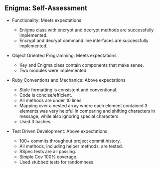 ## Enigma: Self-Assessment

- Functionality: Meets expectations
  - Enigma class with encrypt and decrypt methods are successfully implemented.
  - Encrypt and decrypt command line interfaces are successfully implemented.

- Object Oriented Programming: Meets expectations
  - Key and Enigma class contain components that make sense.
  - Two modules were implemented.

- Ruby Conventions and Mechanics: Above expectations
  - Style formatting is consistent and conventional.
  - Code is concise/efficient.
  - All methods are under 10 lines.
  - Mapping over a nested array where each element contained 3 elements was very helpful in comparing and shifting characters in message, while also ignoring special characters.
  - Used 3 hashes.

- Test Driven Development: Above expectations
  - 100+ commits throughout project commit history.
  - All methods, including helper methods, are tested.
  - RSpec tests are all passing.
  - Simple Cov 100% coverage.
  - Used stubbed tests for randomness.
